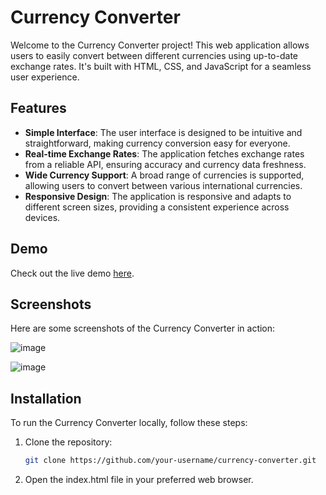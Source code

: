 # Currency Converter

Welcome to the Currency Converter project! This web application allows users to easily convert between different currencies using up-to-date exchange rates. It's built with HTML, CSS, and JavaScript for a seamless user experience.

## Features

- **Simple Interface**: The user interface is designed to be intuitive and straightforward, making currency conversion easy for everyone.
- **Real-time Exchange Rates**: The application fetches exchange rates from a reliable API, ensuring accuracy and currency data freshness.
- **Wide Currency Support**: A broad range of currencies is supported, allowing users to convert between various international currencies.
- **Responsive Design**: The application is responsive and adapts to different screen sizes, providing a consistent experience across devices.

## Demo

Check out the live demo [here](https://convertmycoins.netlify.app/).

## Screenshots

Here are some screenshots of the Currency Converter in action:

![image](https://github.com/Aryesh404/Currency-Converter/assets/142689032/825145d8-4a58-422f-ab96-cafe04f46c7a)

![image](https://github.com/Aryesh404/Currency-Converter/assets/142689032/c7bd209e-b3d7-4cd5-b362-45fef8be7109)

## Installation

To run the Currency Converter locally, follow these steps:

1. Clone the repository:

   ```bash
   git clone https://github.com/your-username/currency-converter.git

2. Open the index.html file in your preferred web browser.
